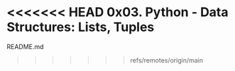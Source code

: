 <<<<<<< HEAD
0x03. Python - Data Structures: Lists, Tuples
=======
README.md
>>>>>>> refs/remotes/origin/main
